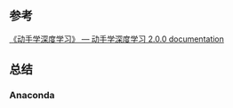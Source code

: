 ## 参考
[《动手学深度学习》 — 动手学深度学习 2.0.0 documentation](https://zh.d2l.ai/index.html)
## 总结
### **Anaconda**
